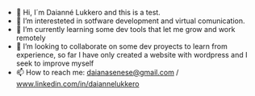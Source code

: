- 👋  Hi, I´m Daianné Lukkero and this is a test.
- 👀  I’m interesteted in sotfware development and virtual comunication.
- 🌱  I’m currently learning  some dev tools that let me grow and work remotely
- 💞️  I’m looking to collaborate on some dev proyects to learn from experience, so far I have only created a website with wordpress and I seek to improve myself
- 📫  How to reach me: daianasenese@gmail.com / www.linkedin.com/in/daiannelukkero

<!---
misslukkero/misslukkero is a ✨ special ✨ repository because its `README.md` (this file) appears on your GitHub profile.
You can click the Preview link to take a look at your changes.
--->
